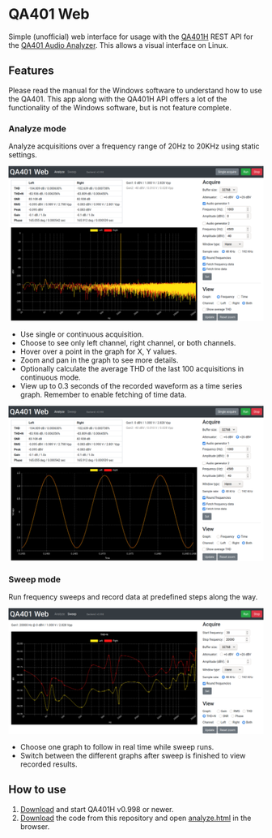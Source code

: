 # QA401 Web

Simple (unofficial) web interface for usage with the [QA401H](https://github.com/QuantAsylum/QA401H) REST API for the [QA401 Audio Analyzer](https://quantasylum.com/products/qa401-audio-analyzer). This allows a visual interface on Linux.


## Features

Please read the manual for the Windows software to understand how to use the QA401. This app along with the QA401H API offers a lot of the functionality of the Windows software, but is not feature complete.


### Analyze mode

Analyze acquisitions over a frequency range of 20Hz to 20KHz using static settings.

![Screenshot of frequency analysis](img/qa401w-analyze-frequency.png)

* Use single or continuous acquisition.
* Choose to see only left channel, right channel, or both channels.
* Hover over a point in the graph for X, Y values.
* Zoom and pan in the graph to see more details.
* Optionally calculate the average THD of the last 100 acquisitions in continuous mode.
* View up to 0.3 seconds of the recorded waveform as a time series graph. Remember to enable fetching of time data.
 
![Screenshot of time series analysis](img/qa401w-analyze-time.png)


### Sweep mode

Run frequency sweeps and record data at predefined steps along the way.

![Screenshot of sweep mode](img/qa401w-sweep-frequency.png)

* Choose one graph to follow in real time while sweep runs.
* Switch between the different graphs after sweep is finished to view recorded results.


## How to use

1. [Download](https://github.com/QuantAsylum/QA401H/releases) and start QA401H v0.998 or newer.
2. [Download](https://github.com/blurpy/qa401w/archive/main.zip) the code from this repository and open [analyze.html](analyze.html) in the browser.
